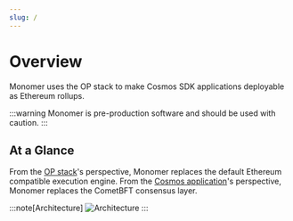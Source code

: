 ```yaml
---
slug: /
---
```


# Overview

Monomer uses the OP stack to make Cosmos SDK applications deployable as
Ethereum rollups.

:::warning
Monomer is pre-production software and should be used with caution.
:::

## At a Glance
From the [OP stack](https://specs.optimism.io/protocol/overview.html#components)'s perspective, Monomer replaces the default Ethereum
compatible execution engine. From the [Cosmos application](https://docs.cosmos.network/v0.50/learn/intro/why-app-specific#what-are-application-specific-blockchains)'s perspective,
Monomer replaces the CometBFT consensus layer.

:::note[Architecture] 
![Architecture](/img/architecture.png)
:::

